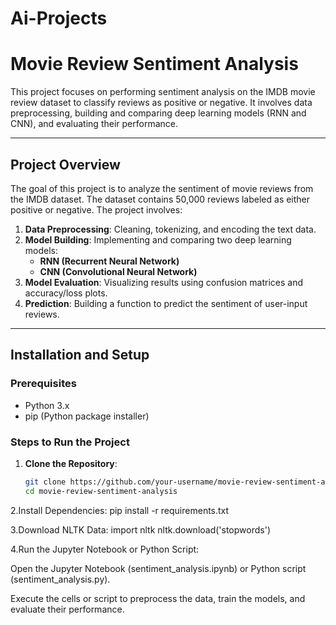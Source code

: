 # Ai-Projects
# Movie Review Sentiment Analysis

This project focuses on performing sentiment analysis on the IMDB movie review dataset to classify reviews as positive or negative. It involves data preprocessing, building and comparing deep learning models (RNN and CNN), and evaluating their performance.

---

## **Project Overview**

The goal of this project is to analyze the sentiment of movie reviews from the IMDB dataset. The dataset contains 50,000 reviews labeled as either positive or negative. The project involves:

1. **Data Preprocessing**: Cleaning, tokenizing, and encoding the text data.
2. **Model Building**: Implementing and comparing two deep learning models:
   - **RNN (Recurrent Neural Network)**
   - **CNN (Convolutional Neural Network)**
3. **Model Evaluation**: Visualizing results using confusion matrices and accuracy/loss plots.
4. **Prediction**: Building a function to predict the sentiment of user-input reviews.

---

## **Installation and Setup**

### **Prerequisites**
- Python 3.x
- pip (Python package installer)

### **Steps to Run the Project**

1. **Clone the Repository**:
   ```bash
   git clone https://github.com/your-username/movie-review-sentiment-analysis.git
   cd movie-review-sentiment-analysis
2.Install Dependencies:
pip install -r requirements.txt

3.Download NLTK Data:
import nltk
nltk.download('stopwords')

4.Run the Jupyter Notebook or Python Script:

Open the Jupyter Notebook (sentiment_analysis.ipynb) or Python script (sentiment_analysis.py).

Execute the cells or script to preprocess the data, train the models, and evaluate their performance.
